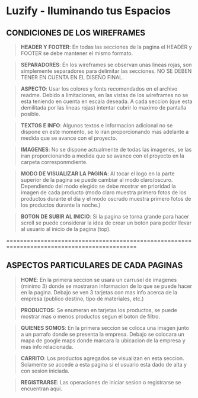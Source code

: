 Luzify - Iluminando tus Espacios
============================================================================================
## CONDICIONES DE LOS WIREFRAMES
>**HEADER Y FOOTER**: En todas las secciones de la pagina el HEADER y FOOTER se debe mantener el mismo formato.

>**SEPARADORES**: En los wireframes se observan unas lineas rojas, son simplemente separadores para delimitar las secciones. NO SE DEBEN TENER EN CUENTA EN EL DISEÑO FINAL.

>**ASPECTO**: Usar los colores y fonts recomendados en el archivo readme. Debido a limitaciones, en las vistas de los wireframes no se esta teniendo en cuenta en escala deseada. A cada seccion (que esta demilitada por las lineas rojas) intentar cubrir lo maximo de pantalla posible.

>**TEXTOS E INFO**: Algunos textos e informacion adicional no se dispone en este momento, se lo iran proporcionando mas adelante a medida que se avance con el proyecto.

>**IMAGENES**: No se dispone actualmente de todas las imagenes, se las iran proporcionando a medida que se avance con el proyecto en la carpeta corresponmdiente.

>**MODO DE VISUALIZAR LA PAGINA**: Al tocar el logo en la parte superior de la pagina se puede cambiar al modo claro/oscuro. Dependiendo del modo elegido se debe mostrar en prioridad la imagen de cada producto (modo claro muestra primero fotos de los productos durante el dia y el modo oscrudo muestra primero fotos de los productos durante la noche.)

>**BOTON DE SUBIR AL INICIO**: Si la pagina se torna grande para hacer scroll se puede considerar la idea de crear un boton para poder llevar al usuario al inicio de la pagina (top).

============================================================================================

## ASPECTOS PARTICULARES DE CADA PAGINAS

>**HOME**: En la primera seccion se usara un carrusel de imagenes (minimo 3) donde se mostraran informacion de lo que se puede hacer en la pagina. Debajo se ven 3 tarjetas con mas info acerca de la empresa (publico destino, tipo de materiales, etc.)

>**PRODUCTOS**: Se enumeran en tarjetas los productos, se puede mostrar mas o menos productos segun el boton de filtro.

>**QUIENES SOMOS**: En la primera seccion se coloca una imagen junto a un parrafo donde se presenta la empresa. Debajo se colocara un mapa de google maps donde marcara la ubicacion de la empresa y mas info relacionada.

>**CARRITO**: Los productos agregados se visualizan en esta seccion. Solamente se accede a esta pagina si el usuario esta dado de alta y con sesion iniciada.

>**REGISTRARSE**: Las operaciones de iniciar sesion o registrarse se encuentran aqui.